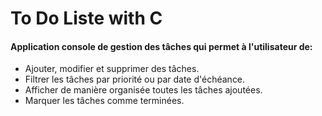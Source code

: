 # To Do Liste with C

#### Application console de gestion des tâches qui permet à l'utilisateur de: 

* Ajouter, modifier et supprimer des tâches.
* Filtrer les tâches par priorité ou par date d'échéance.
* Afficher de manière organisée toutes les tâches ajoutées.
* Marquer les tâches comme terminées.

